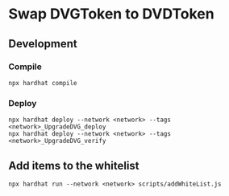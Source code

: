 # Swap DVGToken to DVDToken

## Development

### Compile

```
npx hardhat compile

```

### Deploy

```
npx hardhat deploy --network <network> --tags <network>_UpgradeDVG_deploy
npx hardhat deploy --network <network> --tags <network>_UpgradeDVG_verify

```

## Add items to the whitelist

```
npx hardhat run --network <network> scripts/addWhiteList.js
```